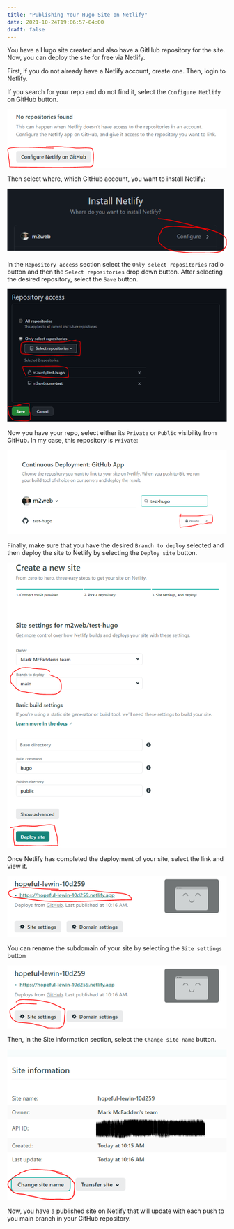 ```yaml
---
title: "Publishing Your Hugo Site on Netlify"
date: 2021-10-24T19:06:57-04:00
draft: false
---
```



You have a Hugo site created and also have a GitHub repository for the
site. Now, you can deploy the site for free via Netlify.

First, if you do not already have a Netlify account, create one. Then,
login to Netlify.

If you search for your repo and do not find it, select the `Configure
Netlify` on GitHub button.

![Configure Netlify on GitHub](./images/configure-netlify.png)

Then select where, which GitHub account, you want to install Netlify:

![Install Netlify in GitHub](./images/install-netlify.png)

In the `Repository access` section select the `Only select repositories`
radio button and then the `Select repositories` drop down button. After
selecting the desired repository, select the `Save` button.

![Repository access](./images/repo-access.png)

Now you have your repo, select either its `Private` or `Public` visibility
from GitHub. In my case, this repository is `Private`:

![Continuous Deployment section](./images/continue-deploy-section.png)

Finally, make sure that you have the desired `Branch to deploy` selected
and then deploy the site to Netlify by selecting the `Deploy site` button.

![Branch to deploy](./images/branch-to-deploy.png)

Once Netlify has completed the deployment of your site, select the link
and view it.

![Select link](./images/view-deployment.png)

You can rename the subdomain of your site by selecting the `Site settings`
button

![Site settings](./images/site-settings.png)

Then, in the Site information section, select the `Change site name`
button.

![Change site name](./images/change-site-name.png)

Now, you have a published site on Netlify that will update with each
push to you main branch in your GitHub repository.
